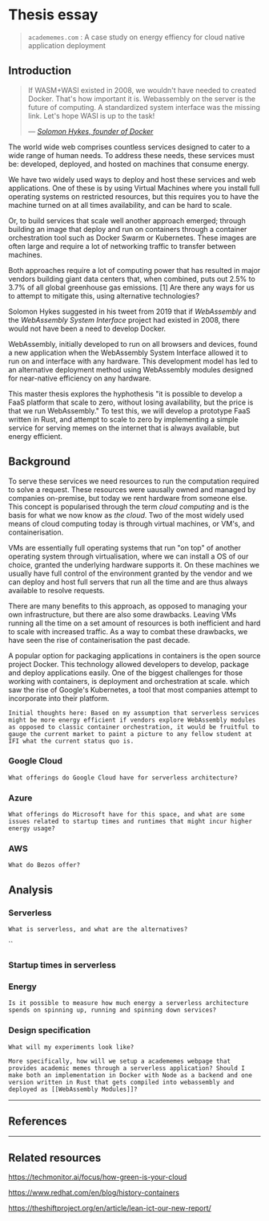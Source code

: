 # Thesis essay

> `academemes.com` : A case study on energy effiency for cloud native
> application deployment

## Introduction

> If WASM+WASI existed in 2008, we wouldn't have needed to created Docker.
> That's how important it is. Webassembly on the server is the future of
> computing. A standardized system interface was the missing link. Let's hope
> WASI is up to the task!
>
> &mdash;
> [_Solomon Hykes, founder of Docker_](https://twitter.com/solomonstre/status/1111004913222324225?lang=en)

<!-- The general topic. -->

The world wide web comprises countless services designed to cater to a wide
range of human needs. To address these needs, these services must be: developed,
deployed, and hosted on machines that consume energy.

<!-- Two common ways to solve "the cloud" -->

We have two widely used ways to deploy and host these services and web
applications. One of these is by using Virtual Machines where you install full
operating systems on restricted resources, but this requires you to have the
machine turned on at all times availability, and can be hard to scale.

Or, to build services that scale well another approach emerged; through building
an image that deploy and run on containers through a container orchestration
tool such as Docker Swarm or Kubernetes. These images are often large and
require a lot of networking traffic to transfer between machines.

<!-- The effect of these common ways -->

Both approaches require a lot of computing power that has resulted in major
vendors building giant data centers that, when combined, puts out 2.5% to 3.7%
of all global greenhouse gas emissions. [1] Are there any ways for us to attempt
to mitigate this, using alternative technologies?

<!-- Our saviour, Wasm-->

Solomon Hykes suggested in his tweet from 2019 that if _WebAssembly_ and the
_WebAssembly System Interface_ project had existed in 2008, there would not have
been a need to develop Docker.

<!-- TODO: Weave these two paragraphs together -->

WebAssembly, initially developed to run on all browsers and devices, found a new
application when the WebAssembly System Interface allowed it to run on and
interface with any hardware. This development model has led to an alternative
deployment method using WebAssembly modules designed for near-native efficiency
on any hardware.

This master thesis explores the hyphothesis "it is possible to develop a FaaS
platform that scale to zero, without losing availability, but the price is that
we run WebAssembly." To test this, we will develop a prototype FaaS written in
Rust, and attempt to scale to zero by implementing a simple service for serving
memes on the internet that is always available, but energy efficient.

## Background

<!-- Note from Marius: I initially wrote this for my motivation, but after a while I noticed that it might be a bit too detailed and long winded, and perhaps would be better to incorporate as part of the background information for the thesis? -->

To serve these services we need resources to run the computation required to
solve a request. These resources were uausally owned and managed by companies
on-premise, but today we rent hardware from someone else. This concept is
popularised through the term _cloud computing_ and is the basis for what we now
know as _the cloud_. Two of the most widely used means of cloud computing today
is through virtual machines, or VM's, and containerisation.

VMs are essentially full operating systems that run "on top" of another
operating system through virtualisation, where we can install a OS of our
choice, granted the underlying hardware supports it. On these machines we
usually have full control of the environment granted by the vendor and we can
deploy and host full servers that run all the time and are thus always available
to resolve requests.

There are many benefits to this approach, as opposed to managing your own
infrastructure, but there are also some drawbacks. Leaving VMs running all the
time on a set amount of resources is both inefficient and hard to scale with
increased traffic. As a way to combat these drawbacks, we have seen the rise of
containerisation the past decade.

A popular option for packaging applications in containers is the open source
project Docker. This technology allowed developers to develop, package and
deploy applications easily. One of the biggest challenges for those working with
containers, is deployment and orchestration at scale. which saw the rise of
Google's Kubernetes, a tool that most companies attempt to incorporate into
their platform.

`Initial thoughts here: Based on my assumption that serverless services might be more energy efficient if vendors explore WebAssembly modules as opposed to classic container orchestration, it would be fruitful to gauge the current market to paint a picture to any fellow student at IFI what the current status quo is.`

### Google Cloud

`What offerings do Google Cloud have for serverless architecture?`

### Azure

`What offerings do Microsoft have for this space, and what are some issues related to startup times and runtimes that might incur higher energy usage?`

### AWS

`What do Bezos offer?`

## Analysis

### Serverless

`What is serverless, and what are the alternatives?`

``

### Startup times in serverless

### Energy

`Is it possible to measure how much energy a serverless architecture spends on spinning up, running and spinning down services?`

### Design specification

`What will my experiments look like?`

`More specifically, how will we setup a academemes webpage that provides academic memes through a serverless application? Should I make both an implementation in Docker with Node as a backend and one version written in Rust that gets compiled into webassembly and deployed as [[WebAssembly Modules]]?`

---

## References

---

## Related resources

<https://techmonitor.ai/focus/how-green-is-your-cloud>

<https://www.redhat.com/en/blog/history-containers>

<https://theshiftproject.org/en/article/lean-ict-our-new-report/>
